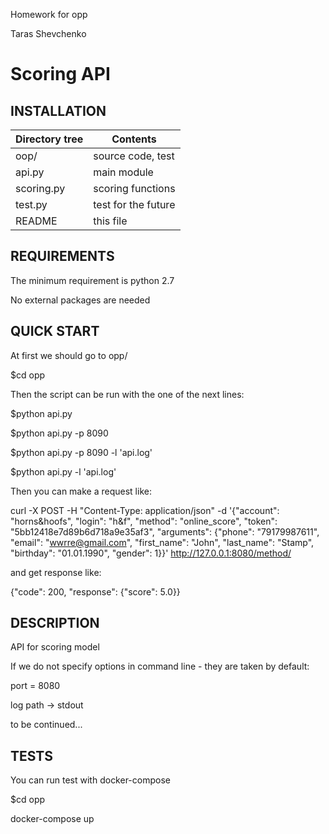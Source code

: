 Homework for opp

Taras Shevchenko

Scoring API
=======

INSTALLATION
----------

| Directory tree    |Contents |
| --- | --- |
|  oop/             |     source code, test         |
|     api.py        |     main module               |
|     scoring.py    |     scoring functions         |
|     test.py       |     test for the future       |
|  README           |     this file                 |

REQUIREMENTS
--------
The minimum requirement is python 2.7

No external packages are needed

QUICK START
-------
At first we should go to opp/

$cd opp

Then the script can be run with the one of the next lines:

$python api.py

$python api.py -p 8090

$python api.py -p 8090 -l 'api.log'

$python api.py -l 'api.log'

Then you can make a request like:

curl -X POST -H "Content-Type: application/json" -d '{"account": "horns&hoofs", "login": "h&f",
"method": "online_score", "token": "5bb12418e7d89b6d718a9e35af3",
"arguments": {"phone": "79179987611", "email": "wwrre@gmail.com", "first_name": "John",
"last_name": "Stamp", "birthday": "01.01.1990", "gender": 1}}' http://127.0.0.1:8080/method/ 

and get response like:

{"code": 200, "response": {"score": 5.0}}


DESCRIPTION
----
API for scoring model

If we do not specify options in command line - they are taken by default:

port = 8080

log path -> stdout

to be continued...

TESTS
-----
You can run test with docker-compose 

$cd opp

docker-compose up

 
